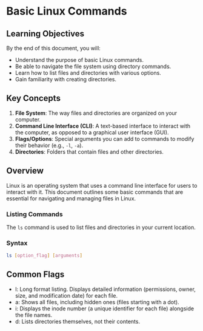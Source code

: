 # Basic Linux Commands

## Learning Objectives

By the end of this document, you will:
- Understand the purpose of basic Linux commands.
- Be able to navigate the file system using directory commands.
- Learn how to list files and directories with various options.
- Gain familiarity with creating directories.

## Key Concepts

1. **File System**: The way files and directories are organized on your computer.
2. **Command Line Interface (CLI)**: A text-based interface to interact with the computer, as opposed to a graphical user interface (GUI).
3. **Flags/Options**: Special arguments you can add to commands to modify their behavior (e.g., `-l`, `-a`).
4. **Directories**: Folders that contain files and other directories.

## Overview

Linux is an operating system that uses a command line interface for users to interact with it. This document outlines some basic commands that are essential for navigating and managing files in Linux. 

### Listing Commands

The `ls` command is used to list files and directories in your current location.

### Syntax
```bash
ls [option_flag] [arguments]
```

## Common Flags

- l: Long format listing. Displays detailed information (permissions, owner, size, and modification date) for each file.
- a: Shows all files, including hidden ones (files starting with a dot).
- i: Displays the inode number (a unique identifier for each file) alongside the file names.
- d: Lists directories themselves, not their contents.


